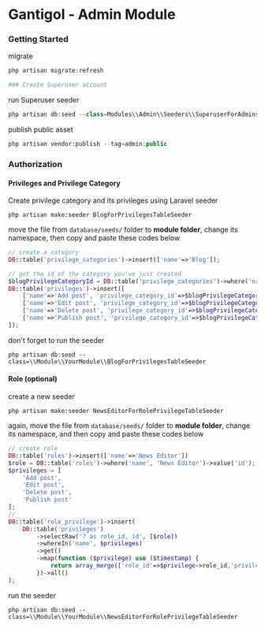 Gantigol - Admin Module
=======================

### Getting Started
migrate
```php
php artisan migrate:refresh

### Create Superuser account
```
run Superuser seeder
```php
php artisan db:seed --class=Modules\\Admin\\Seeders\\SuperuserForAdminsTableSeeder
```
publish public asset
```php
php artisan vendor:publish --tag=admin:public
```

### Authorization
#### Privileges and Privilege Category

Create privilege category and its privileges using Laravel seeder
```shell
php artisan make:seeder BlogForPrivilegesTableSeeder
```
move the file from `database/seeds/` folder to **module folder**, change its namespace, then copy and paste these codes below
```php
// create a category
DB::table('privilege_categories')->insert(['name'=>'Blog']);

// get the id of the category you've just created
$blogPrivilegeCategoryId = DB::table('privilege_categories')->where('name','Blog')->value('id');
DB::table('privileges')->insert([
	['name'=>'Add post', 'privilege_category_id'=>$blogPrivilegeCategoryId],
	['name'=>'Edit post', 'privilege_category_id'=>$blogPrivilegeCategoryId],
	['name'=>'Delete post', 'privilege_category_id'=>$blogPrivilegeCategoryId],
	['name'=>'Publish post', 'privilege_category_id'=>$blogPrivilegeCategoryId]
]);
```
don't forget to run the seeder
```shell
php artisan db:seed --class=\\Module\\YourModule\\BlogForPrivilegesTableSeeder
```

#### Role (optional)
create a new seeder
```shell
php artisan make:seeder NewsEditorForRolePrivilegeTableSeeder
```
again, move the file from `database/seeds/` folder to **module folder**, change its namespace, and then copy and paste these codes below
```php
// create role
DB::table('roles')->insert(['name'=>'News Editor'])
$role = DB::table('roles')->where('name', 'News Editor')->value('id');
$privileges = [
	'Add post',
	'Edit post',
	'Delete post',
	'Publish post'
];
// 
DB::table('role_privilege')->insert(
	DB::table('privileges')
		->selectRaw('? as role_id, id', [$role])
		->whereIn('name', $privileges)
		->get()
		->map(function ($privilege) use ($timestamp) {
			return array_merge(['role_id'=>$privilege->role_id,'privilege_id'=>$privilege->id], $timestamp);
		})->all()
);
```
run the seeder
```shell
php artisan db:seed --class=\\Module\\YourModule\\NewsEditorForRolePrivilegeTableSeeder
```